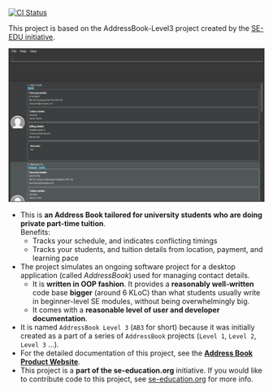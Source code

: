 [![CI Status](https://github.com/se-edu/addressbook-level3/workflows/Java%20CI/badge.svg)](https://github.com/AY2526S1-CS2103-F09-2/tp/actions)

This project is based on the AddressBook-Level3 project created by the [SE-EDU initiative](https://se-education.org).

![Ui](docs/images/Ui.png)

* This is **an Address Book tailored for university students who are doing private part-time tuition**.<br>
  Benefits:
  * Tracks your schedule, and indicates conflicting timings
  * Tracks your students, and tuition details from location, payment, and learning pace
* The project simulates an ongoing software project for a desktop application (called _AddressBook_) used for managing contact details.
  * It is **written in OOP fashion**. It provides a **reasonably well-written** code base **bigger** (around 6 KLoC) than what students usually write in beginner-level SE modules, without being overwhelmingly big.
  * It comes with a **reasonable level of user and developer documentation**.
* It is named `AddressBook Level 3` (`AB3` for short) because it was initially created as a part of a series of `AddressBook` projects (`Level 1`, `Level 2`, `Level 3` ...).
* For the detailed documentation of this project, see the **[Address Book Product Website](https://se-education.org/addressbook-level3)**.
* This project is a **part of the se-education.org** initiative. If you would like to contribute code to this project, see [se-education.org](https://se-education.org/#contributing-to-se-edu) for more info.
